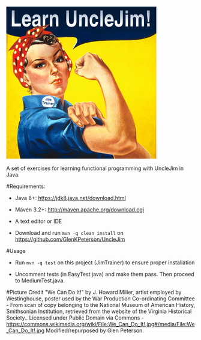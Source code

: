 ![Learn UncleJim with JimTrainer](LearnUncleJim.jpg)

A set of exercises for learning functional programming with UncleJim in Java.

#Requirements:
 - Java 8+: https://jdk8.java.net/download.html

 - Maven 3.2+: http://maven.apache.org/download.cgi

 - A text editor or IDE

 - Download and run `mvn -q clean install` on https://github.com/GlenKPeterson/UncleJim

#Usage 
 - Run `mvn -q test` on this project (JimTrainer) to ensure proper installation
 
 - Uncomment tests (in EasyTest.java) and make them pass.  Then proceed to MediumTest.java.


#Picture Credit
"We Can Do It!" by J. Howard Miller, artist employed by Westinghouse, poster used by the War Production Co-ordinating Committee - From scan of copy belonging to the National Museum of American History, Smithsonian Institution, retrieved from the website of the Virginia Historical Society.. Licensed under Public Domain via Commons - https://commons.wikimedia.org/wiki/File:We_Can_Do_It!.jpg#/media/File:We_Can_Do_It!.jpg  Modified/repurposed by Glen Peterson.
